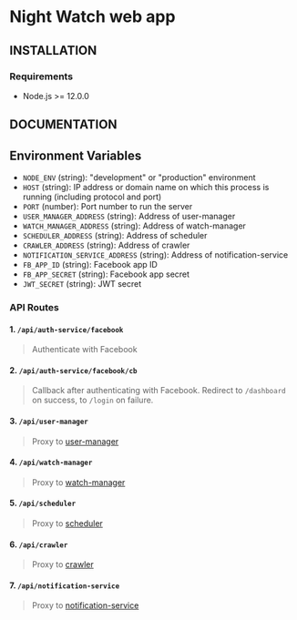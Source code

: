 # Night Watch web app

## INSTALLATION

### Requirements

- Node.js >= 12.0.0

## DOCUMENTATION

## Environment Variables

- `NODE_ENV` (string): "development" or "production" environment
- `HOST` (string): IP address or domain name on which this process is running (including protocol and port)
- `PORT` (number): Port number to run the server
- `USER_MANAGER_ADDRESS` (string): Address of user-manager
- `WATCH_MANAGER_ADDRESS` (string): Address of watch-manager
- `SCHEDULER_ADDRESS` (string): Address of scheduler
- `CRAWLER_ADDRESS` (string): Address of crawler
- `NOTIFICATION_SERVICE_ADDRESS` (string): Address of notification-service
- `FB_APP_ID` (string): Facebook app ID
- `FB_APP_SECRET` (string): Facebook app secret
- `JWT_SECRET` (string): JWT secret

### API Routes

#### 1. `/api/auth-service/facebook`

> Authenticate with Facebook

#### 2. `/api/auth-service/facebook/cb`

> Callback after authenticating with Facebook. Redirect to `/dashboard` on success, to `/login` on failure.

#### 3. `/api/user-manager`

> Proxy to [user-manager](https://github.com/night-watch-project/user-manager#routes)

#### 4. `/api/watch-manager`

> Proxy to [watch-manager](https://github.com/night-watch-project/watch-manager#routes)

#### 5. `/api/scheduler`

> Proxy to [scheduler](https://github.com/night-watch-project/scheduler#routes)

#### 6. `/api/crawler`

> Proxy to [crawler](https://github.com/night-watch-project/crawler#routes)

#### 7. `/api/notification-service`

> Proxy to [notification-service](https://github.com/night-watch-project/notification-service#routes)

